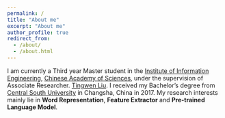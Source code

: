 ```yaml
---
permalink: /
title: "About me"
excerpt: "About me"
author_profile: true
redirect_from: 
  - /about/
  - /about.html
---
```


I am currently a Third year Master student in the [Institute of Information Engineering](https://iie.ac.cn/), [Chinese Academy of Sciences](https://ucas.ac.cn/), under the supervision of Associate Researcher. [Tingwen Liu](https://scholar.google.com/citations?user=JqOOSuIAAAAJ). I received my Bachelor’s degree from [Central South University](http://en.csu.edu.cn/) in Changsha, China in 2017. My research interests mainly lie in **Word Representation**, **Feature Extractor** and **Pre-trained Language Model**.
